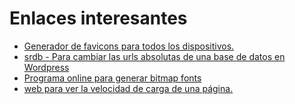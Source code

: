 # Enlaces interesantes

  * [Generador de favicons para todos los dispositivos.](http://www.favicon-generator.org/)
  * [srdb - Para cambiar las urls absolutas de una base de datos en Wordpress](https://github.com/interconnectit/Search-Replace-DB/blob/master/srdb.cli.php)
  * [Programa online para generar bitmap fonts](http://kvazars.com/littera/)
  * [web para ver la velocidad de carga de una página.](https://gtmetrix.com/)